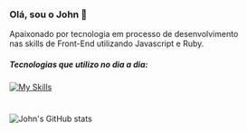 ### Olá, sou o John 👻
Apaixonado por tecnologia em processo de desenvolvimento <br>
nas skills de Front-End utilizando Javascript e Ruby.

##### Tecnologias que utilizo no dia a dia:
[![My Skills](https://skillicons.dev/icons?i=js,html,css,sass,ruby,figma)](https://skillicons.dev)

#
![John's GitHub stats](https://github-readme-stats.vercel.app/api?username=john5ouza&show_icons=true&theme=dracula)


